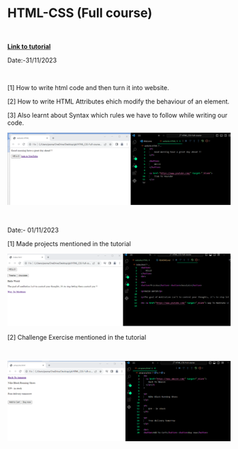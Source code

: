 # HTML-CSS (Full course)
<br>

<b> <a href="https://youtu.be/G3e-cpL7ofc?si=Yb9xtvVlzGWIZteJ" target="_blank"> Link to tutorial </a></b>
<br>


Date:-31/11/2023
<br>

<br>

[1] How to write html code and then turn it into website.
<br>

[2] How to write HTML Attributes ehich modify the behaviour of an element.
<br>

[3] Also learnt about Syntax which rules we have to follow while writing our code.
<br>

![Alt text](website.html.png)


<br>

Date:- 01/11/2023
<br>


[1] Made projects mentioned in the tutorial

![Alt text](index.html.png)
<br>


[2] Challenge Exercise mentioned in the tutorial

<br>

![Alt text](amazon.html.png)
